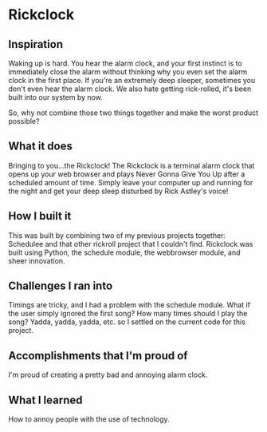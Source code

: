 # Rickclock

## Inspiration
Waking up is hard. You hear the alarm clock, and your first instinct is to immediately close the alarm without thinking why you even set the alarm clock in the first place. If you're an extremely deep sleeper, sometimes you don't even hear the alarm clock. We also hate getting rick-rolled, it's been built into our system by now. 

So, why not combine those two things together and make the worst product possible?

## What it does
Bringing to you...the Rickclock! The Rickclock is a terminal alarm clock that opens up your web browser and plays Never Gonna Give You Up after a scheduled amount of time. Simply leave your computer up and running for the night and get your deep sleep disturbed by Rick Astley's voice!

## How I built it
This was built by combining two of my previous projects together: Schedulee and that other rickroll project that I couldn't find. Rickclock was built using Python, the schedule module, the webbrowser module, and sheer innovation.

## Challenges I ran into
Timings are tricky, and I had a problem with the schedule module. What if the user simply ignored the first song? How many times should I play the song? Yadda, yadda, yadda, etc. so I settled on the current code for this project.

## Accomplishments that I'm proud of
I'm proud of creating a pretty bad and annoying alarm clock.

## What I learned
How to annoy people with the use of technology.